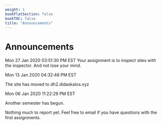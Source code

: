 ```yaml
---
weight: 1
bookFlatSection: false
bookTOC: false
title: "Announcements"
---
```


# Announcements


Mon 27 Jan 2020 03:51:30 PM EST
Your assignment is to inspect sites with the inspector. And not lose your mind. 

Mon 13 Jan 2020 04:32:48 PM EST

The site has moved to dh2.didaskalos.xyz


Mon 06 Jan 2020 11:22:29 PM EST

Another semester has begun. 

Nothing much to report yet. Feel free to email if you have questions with the first assignments. 
